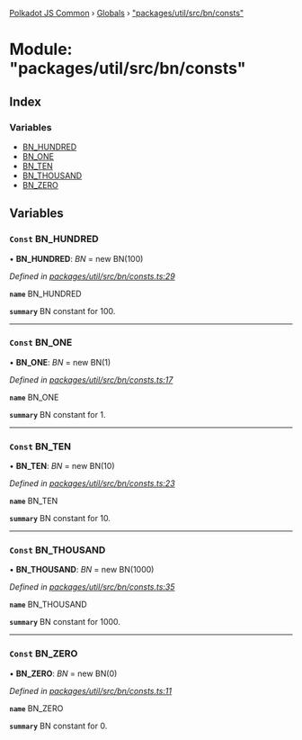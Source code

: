 [Polkadot JS Common](../README.md) › [Globals](../globals.md) › ["packages/util/src/bn/consts"](_packages_util_src_bn_consts_.md)

# Module: "packages/util/src/bn/consts"

## Index

### Variables

* [BN_HUNDRED](_packages_util_src_bn_consts_.md#const-bn_hundred)
* [BN_ONE](_packages_util_src_bn_consts_.md#const-bn_one)
* [BN_TEN](_packages_util_src_bn_consts_.md#const-bn_ten)
* [BN_THOUSAND](_packages_util_src_bn_consts_.md#const-bn_thousand)
* [BN_ZERO](_packages_util_src_bn_consts_.md#const-bn_zero)

## Variables

### `Const` BN_HUNDRED

• **BN_HUNDRED**: *BN* = new BN(100)

*Defined in [packages/util/src/bn/consts.ts:29](https://github.com/polkadot-js/common/blob/91340577/packages/util/src/bn/consts.ts#L29)*

**`name`** BN_HUNDRED

**`summary`** BN constant for 100.

___

### `Const` BN_ONE

• **BN_ONE**: *BN* = new BN(1)

*Defined in [packages/util/src/bn/consts.ts:17](https://github.com/polkadot-js/common/blob/91340577/packages/util/src/bn/consts.ts#L17)*

**`name`** BN_ONE

**`summary`** BN constant for 1.

___

### `Const` BN_TEN

• **BN_TEN**: *BN* = new BN(10)

*Defined in [packages/util/src/bn/consts.ts:23](https://github.com/polkadot-js/common/blob/91340577/packages/util/src/bn/consts.ts#L23)*

**`name`** BN_TEN

**`summary`** BN constant for 10.

___

### `Const` BN_THOUSAND

• **BN_THOUSAND**: *BN* = new BN(1000)

*Defined in [packages/util/src/bn/consts.ts:35](https://github.com/polkadot-js/common/blob/91340577/packages/util/src/bn/consts.ts#L35)*

**`name`** BN_THOUSAND

**`summary`** BN constant for 1000.

___

### `Const` BN_ZERO

• **BN_ZERO**: *BN* = new BN(0)

*Defined in [packages/util/src/bn/consts.ts:11](https://github.com/polkadot-js/common/blob/91340577/packages/util/src/bn/consts.ts#L11)*

**`name`** BN_ZERO

**`summary`** BN constant for 0.
